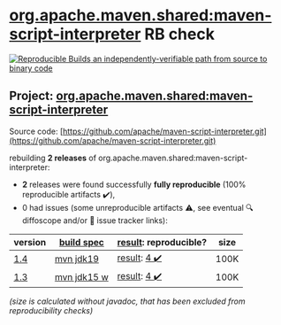 [org.apache.maven.shared:maven-script-interpreter](https://search.maven.org/artifact/org.apache.maven.shared/maven-script-interpreter/) RB check
=======

[![Reproducible Builds](https://reproducible-builds.org/images/logos/rb.svg) an independently-verifiable path from source to binary code](https://reproducible-builds.org/)

## Project: [org.apache.maven.shared:maven-script-interpreter](https://search.maven.org/artifact/org.apache.maven.shared/maven-script-interpreter/)

Source code: [https://github.com/apache/maven-script-interpreter.git](https://github.com/apache/maven-script-interpreter.git)

rebuilding **2 releases** of org.apache.maven.shared:maven-script-interpreter:
- **2** releases were found successfully **fully reproducible** (100% reproducible artifacts :heavy_check_mark:),
- 0 had issues (some unreproducible artifacts :warning:, see eventual :mag: diffoscope and/or :memo: issue tracker links):

| version | [build spec](/BUILDSPEC.md) | [result](https://reproducible-builds.org/docs/jvm/): reproducible? | size |
| -- | --------- | ------ | -- |
| [1.4](https://search.maven.org/artifact/org.apache.maven.shared/maven-script-interpreter/1.4/pom) | [mvn jdk19](maven-script-interpreter-1.4.buildspec) | [result](maven-script-interpreter-1.4.buildinfo): [4 :heavy_check_mark: ](maven-script-interpreter-1.4.buildcompare) | 100K |
| [1.3](https://search.maven.org/artifact/org.apache.maven.shared/maven-script-interpreter/1.3/pom) | [mvn jdk15 w](maven-script-interpreter-1.3.buildspec) | [result](maven-script-interpreter-1.3.buildinfo): [4 :heavy_check_mark: ](maven-script-interpreter-1.3.buildcompare) | 100K |

<i>(size is calculated without javadoc, that has been excluded from reproducibility checks)</i>
